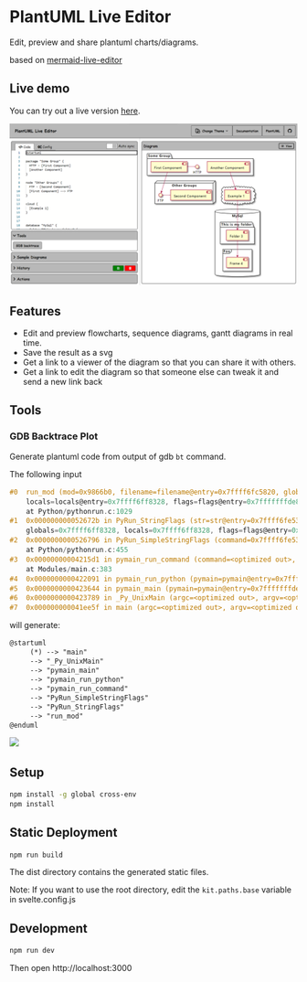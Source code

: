 # PlantUML Live Editor

Edit, preview and share plantuml charts/diagrams.

based on [mermaid-live-editor](https://github.com/mermaid-js/mermaid-live-editor)

## Live demo

You can try out a live version [here](https://panjianning.com/puml/).

[![](./images/plantuml-live-editor.png)](https://www.panjianning.com/puml/edit/#pako:eNptkTFPwzAQhf-KdXMzIJgyoCJoy4JASrea4YgvbYTtC44tUVX97zhODGmF5MG-e_e-J98JalYEJSx7j84Ho6WVtsP6E_ckJFRsSGwch06COEkrxPN2-yYKsVu3rvfikU3Hlqx_H3q7B8v-QO6ifB4cbaREu9fUTX59NlyPfhXVbNW14TVFFMX9MDHZ1pqDGm12q280nSZxk5nSKvT4gf1AfjlWXzojG9Yq5pCwPbS9iMccp1pWDOhRdJuCnNOYQzN4rZnnulS9y7IJ_c9XpOwXMWePsTlj_t2n1i9G2iVZlVYFCzDkDLYqrjAFkhCphiSU8aqowaC9hBgrSkMXP4RWqvXsoGxQ97QADJ6ro62h9C5QFj21uI_AsXj-AUlvuwQ)

## Features

- Edit and preview flowcharts, sequence diagrams, gantt diagrams in real time.
- Save the result as a svg
- Get a link to a viewer of the diagram so that you can share it with others.
- Get a link to edit the diagram so that someone else can tweak it and send a new link back


## Tools

### GDB Backtrace Plot

Generate plantuml code from output of gdb `bt` command.

The following input

``` c
#0  run_mod (mod=0x9866b0, filename=filename@entry=0x7ffff6fc5820, globals=globals@entry=0x7ffff6ff8328,
    locals=locals@entry=0x7ffff6ff8328, flags=flags@entry=0x7fffffffde80, arena=arena@entry=0x7ffff6f64400)
    at Python/pythonrun.c:1029
#1  0x000000000052672b in PyRun_StringFlags (str=str@entry=0x7ffff6fe5330 "1+1\n", start=start@entry=257,
    globals=0x7ffff6ff8328, locals=0x7ffff6ff8328, flags=flags@entry=0x7fffffffde80) at Python/pythonrun.c:959
#2  0x0000000000526796 in PyRun_SimpleStringFlags (command=0x7ffff6fe5330 "1+1\n", flags=flags@entry=0x7fffffffde80)
    at Python/pythonrun.c:455
#3  0x00000000004215d1 in pymain_run_command (command=<optimized out>, cf=cf@entry=0x7fffffffde80)
    at Modules/main.c:383
#4  0x0000000000422091 in pymain_run_python (pymain=pymain@entry=0x7fffffffdef0) at Modules/main.c:2514
#5  0x0000000000423644 in pymain_main (pymain=pymain@entry=0x7fffffffdef0) at Modules/main.c:2662
#6  0x0000000000423789 in _Py_UnixMain (argc=<optimized out>, argv=<optimized out>) at Modules/main.c:2697
#7  0x000000000041ee5f in main (argc=<optimized out>, argv=<optimized out>) at ./Programs/python.c:15
```

will generate:

```
@startuml
	 (*) --> "main"
	 --> "_Py_UnixMain"
	 --> "pymain_main"
	 --> "pymain_run_python"
	 --> "pymain_run_command"
	 --> "PyRun_SimpleStringFlags"
	 --> "PyRun_StringFlags"
	 --> "run_mod"
@enduml
```

[![](http://www.plantuml.com/plantuml/png/SoWkIImgAStDuU9KqD3ILD3LjLDGoatCp5C22e0vyG6LyQ5vcHM-o885bI0ryRbOn8fAy-8BAaioyh7A9EVdvYRcfS2b0Yg3WAB1cRa5EQd19KMPUUbkEOdfnUZoM6H0fkNc0qroICrB0Ne00000)](https://www.panjianning.com/puml/edit/#pako:eNp1j8GqwkAMRX-lZOUT_YEuxMXTnSAWdwMldGIdmGTKNAMO4r-_qfIWit2Fe04S7h26YAlq2I6KURN7I0arxfKnWq83lQFGJwae4Stoj7k9i7sdPsGQJ7flmTwmaYes1zBLu8CMYt_wMZ8KaRwPnhqNTvq9x3785szQ6TKH59UtiS0NYQVMsby1pffdSFUsvRKTgbqMli6YvE4Lj6KmwaLSzjoNEeoL-pFWgElDk6WDWmOif-nXYR-RX-HjD9fDdho)

## Setup
```bash
npm install -g global cross-env
npm install
```

## Static Deployment

```bash
npm run build
```

The dist directory contains the generated static files.

Note: If you want to use the root directory, edit the `kit.paths.base` variable in svelte.config.js


## Development

``` bash
npm run dev
```

Then open http://localhost:3000
